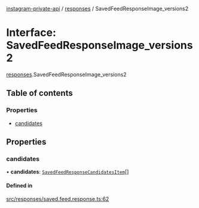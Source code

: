 [instagram-private-api](../../README.md) / [responses](../../modules/responses.md) / SavedFeedResponseImage_versions2

# Interface: SavedFeedResponseImage\_versions2

[responses](../../modules/responses.md).SavedFeedResponseImage_versions2

## Table of contents

### Properties

- [candidates](SavedFeedResponseImage_versions2.md#candidates)

## Properties

### candidates

• **candidates**: [`SavedFeedResponseCandidatesItem`](SavedFeedResponseCandidatesItem.md)[]

#### Defined in

[src/responses/saved.feed.response.ts:62](https://github.com/Nerixyz/instagram-private-api/blob/4971f34/src/responses/saved.feed.response.ts#L62)
